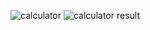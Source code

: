 ![calculator](https://github.com/martinmedeot/calories-calculator-.NET-/assets/114975253/5d4dd27d-ff05-445c-a809-cda3c6028da3)
![calculator result](https://github.com/martinmedeot/calories-calculator-.NET-/assets/114975253/6eb347cc-9356-423b-b279-399094c4c45d)
